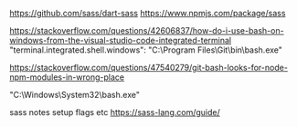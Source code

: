 <!-- Traversy Media -->
<!-- https://www.youtube.com/watch?v=0xMQfnTU6oo
https://github.com/bradtraversy/grid-crash -->

https://github.com/sass/dart-sass
https://www.npmjs.com/package/sass

<!-- windows trouble shooting  -->

https://stackoverflow.com/questions/42606837/how-do-i-use-bash-on-windows-from-the-visual-studio-code-integrated-terminal
"terminal.integrated.shell.windows": "C:\\Program Files\\Git\\bin\\bash.exe"

https://stackoverflow.com/questions/47540279/git-bash-looks-for-node-npm-modules-in-wrong-place

<!-- linux subsystem from article able -->

"C:\Windows\System32\bash.exe"

sass notes setup flags etc
https://sass-lang.com/guide/

<!-- TODO 1 add treeshaking because now if two modules use same class
the output style sheet will have two classes of same name eg container
from grid1 and from grid2 -->

<!-- TODO 2 output single folder and file for each scss  -->
